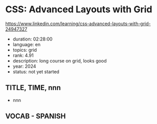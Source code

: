 # CSS: Advanced Layouts with Grid

https://www.linkedin.com/learning/css-advanced-layouts-with-grid-24947327

- duration: 02:28:00
- language: en
- topics: grid
- rank: 4.91
- description: long course on grid, looks good
- year: 2024
- status: not yet started

## TITLE, TIME, nnn

- nnn

## VOCAB - SPANISH

```

```
